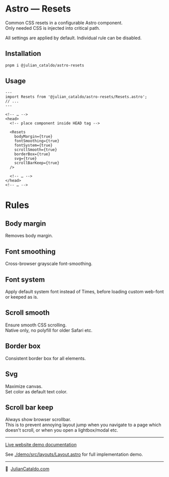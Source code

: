 # Astro — Resets

Common CSS resets in a configurable Astro component.  
Only needed CSS is injected into critical path.

All settings are applied by default. Individual rule can be disabled.

## Installation

```sh
pnpm i @julian_cataldo/astro-resets
```

## Usage

```astro
---
import Resets from '@julian_cataldo/astro-resets/Resets.astro';
// ...
---
```

```astro
<!-- … -->
<head>
  <!-- place component inside HEAD tag -->

  <Resets
    bodyMargin={true}
    fontSmoothing={true}
    fontSystem={true}
    scrollSmooth={true}
    borderBox={true}
    svg={true}
    scrollBarKeep={true}
  />

  <!-- … -->
</head>
<!-- … -->
```

# Rules

## Body margin

Removes body margin.

## Font smoothing

Cross-browser grayscale font-smoothing.

## Font system

Apply default system font instead of Times, before loading custom web-font or keeped as is.

## Scroll smooth

Ensure smooth CSS scrolling.  
Native only, no polyfill for older Safari etc.

## Border box

Consistent border box for all elements.

## Svg

Maximize canvas.  
Set color as default text color.

## Scroll bar keep

Always show browser scrollbar.  
This is to prevent annoying layout jump when you navigate to a page which
doesn't scroll, or when you open a lightbox/modal etc.

---

[Live website demo documentation](../../demo)

See [./demo/src/layouts/Layout.astro](../../demo/src/layouts/Layout.astro)
for full implementation demo.

---

🔗  [JulianCataldo.com](https://www.juliancataldo.com/)
